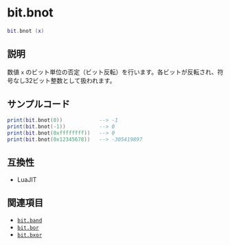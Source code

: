 # bit.bnot

```lua
bit.bnot (x)
```

## 説明

数値 `x` のビット単位の否定（ビット反転）を行います。各ビットが反転され、符号なし32ビット整数として扱われます。

## サンプルコード

```lua
print(bit.bnot(0))            --> -1
print(bit.bnot(-1))           --> 0
print(bit.bnot(0xffffffff))   --> 0
print(bit.bnot(0x12345678))   --> -305419897
```

## 互換性

- LuaJIT

## 関連項目

- [`bit.band`](band.md)
- [`bit.bor`](bor.md)
- [`bit.bxor`](bxor.md)